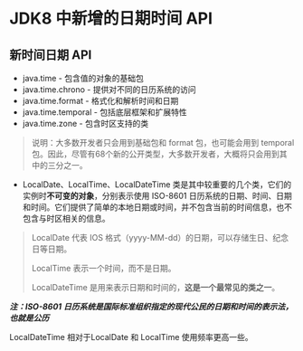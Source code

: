 # JDK8 中新增的日期时间 API

## 新时间日期 API

- java.time - 包含值的对象的基础包
- java.time.chrono - 提供对不同的日历系统的访问
- java.time.format - 格式化和解析时间和日期
- java.time.temporal - 包括底层框架和扩展特性
- java.time.zone - 包含时区支持的类

> 说明：大多数开发者只会用到基础包和 format 包，也可能会用到 temporal 包。因此，尽管有68个新的公开类型，大多数开发者，大概将只会用到其中的三分之一。

- LocalDate、LocalTime、LocalDateTime 类是其中较重要的几个类，它们的实例时**不可变的对象**，分别表示使用 ISO-8601 日历系统的日期、时间、日期和时间。它们提供了简单的本地日期或时间，并不包含当前的时间信息，也不包含与时区相关的信息。

> LocalDate 代表 IOS 格式（yyyy-MM-dd）的日期，可以存储生日、纪念日等日期。
>
> LocalTime 表示一个时间，而不是日期。
>
> LocalDateTime 是用来表示日期和时间的，**这是一个最常见的类之一**。

***注：ISO-8601 日历系统是国际标准组织指定的现代公民的日期和时间的表示法，也就是公历***

LocalDateTime 相对于LocalDate 和 LocalTime 使用频率更高一些。